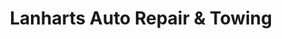 ---
title: "Lanharts Auto Repair & Towing"
url: /minneapolis/lanharts-auto-repair-und-towing/
shop: Autowerkstatt
---